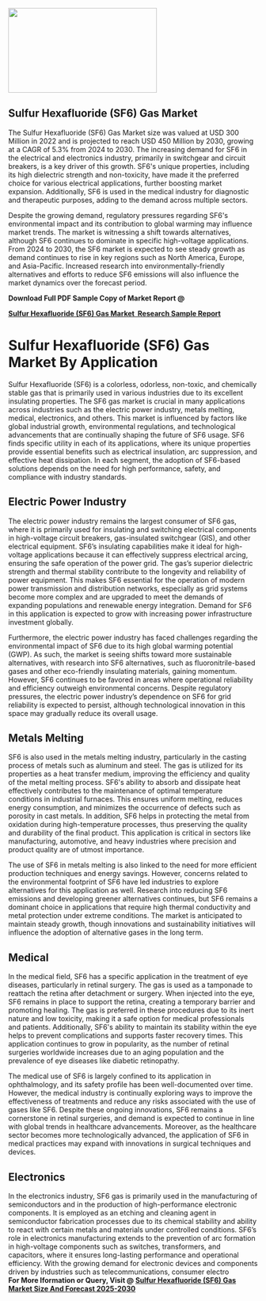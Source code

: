 <p><img class="alignnone size-medium wp-image-20088" src="https://ffe5etoiles.com/wp-content/uploads/2024/12/MST1-300x171.png" alt="" width="300" height="171" /></p><p> <h2>Sulfur Hexafluoride (SF6) Gas Market </h2><p>The Sulfur Hexafluoride (SF6) Gas Market size was valued at USD 300 Million in 2022 and is projected to reach USD 450 Million by 2030, growing at a CAGR of 5.3% from 2024 to 2030. The increasing demand for SF6 in the electrical and electronics industry, primarily in switchgear and circuit breakers, is a key driver of this growth. SF6's unique properties, including its high dielectric strength and non-toxicity, have made it the preferred choice for various electrical applications, further boosting market expansion. Additionally, SF6 is used in the medical industry for diagnostic and therapeutic purposes, adding to the demand across multiple sectors.</p><p>Despite the growing demand, regulatory pressures regarding SF6's environmental impact and its contribution to global warming may influence market trends. The market is witnessing a shift towards alternatives, although SF6 continues to dominate in specific high-voltage applications. From 2024 to 2030, the SF6 market is expected to see steady growth as demand continues to rise in key regions such as North America, Europe, and Asia-Pacific. Increased research into environmentally-friendly alternatives and efforts to reduce SF6 emissions will also influence the market dynamics over the forecast period.</p></p><p><strong>Download Full PDF Sample Copy of Market Report @</strong></p><p><strong><a href="https://www.verifiedmarketreports.com/download-sample/?rid=271582&utm_source=Sites-google&utm_medium=265" target="_blank">Sulfur Hexafluoride (SF6) Gas Market &nbsp;Research Sample Report</a></strong></p><p> <h1>Sulfur Hexafluoride (SF6) Gas Market By Application</h1><p>Sulfur Hexafluoride (SF6) is a colorless, odorless, non-toxic, and chemically stable gas that is primarily used in various industries due to its excellent insulating properties. The SF6 gas market is crucial in many applications across industries such as the electric power industry, metals melting, medical, electronics, and others. This market is influenced by factors like global industrial growth, environmental regulations, and technological advancements that are continually shaping the future of SF6 usage. SF6 finds specific utility in each of its applications, where its unique properties provide essential benefits such as electrical insulation, arc suppression, and effective heat dissipation. In each segment, the adoption of SF6-based solutions depends on the need for high performance, safety, and compliance with industry standards.</p><h2>Electric Power Industry</h2><p>The electric power industry remains the largest consumer of SF6 gas, where it is primarily used for insulating and switching electrical components in high-voltage circuit breakers, gas-insulated switchgear (GIS), and other electrical equipment. SF6’s insulating capabilities make it ideal for high-voltage applications because it can effectively suppress electrical arcing, ensuring the safe operation of the power grid. The gas’s superior dielectric strength and thermal stability contribute to the longevity and reliability of power equipment. This makes SF6 essential for the operation of modern power transmission and distribution networks, especially as grid systems become more complex and are upgraded to meet the demands of expanding populations and renewable energy integration. Demand for SF6 in this application is expected to grow with increasing power infrastructure investment globally.</p><p>Furthermore, the electric power industry has faced challenges regarding the environmental impact of SF6 due to its high global warming potential (GWP). As such, the market is seeing shifts toward more sustainable alternatives, with research into SF6 alternatives, such as fluoronitrile-based gases and other eco-friendly insulating materials, gaining momentum. However, SF6 continues to be favored in areas where operational reliability and efficiency outweigh environmental concerns. Despite regulatory pressures, the electric power industry’s dependence on SF6 for grid reliability is expected to persist, although technological innovation in this space may gradually reduce its overall usage.</p><h2>Metals Melting</h2><p>SF6 is also used in the metals melting industry, particularly in the casting process of metals such as aluminum and steel. The gas is utilized for its properties as a heat transfer medium, improving the efficiency and quality of the metal melting process. SF6's ability to absorb and dissipate heat effectively contributes to the maintenance of optimal temperature conditions in industrial furnaces. This ensures uniform melting, reduces energy consumption, and minimizes the occurrence of defects such as porosity in cast metals. In addition, SF6 helps in protecting the metal from oxidation during high-temperature processes, thus preserving the quality and durability of the final product. This application is critical in sectors like manufacturing, automotive, and heavy industries where precision and product quality are of utmost importance.</p><p>The use of SF6 in metals melting is also linked to the need for more efficient production techniques and energy savings. However, concerns related to the environmental footprint of SF6 have led industries to explore alternatives for this application as well. Research into reducing SF6 emissions and developing greener alternatives continues, but SF6 remains a dominant choice in applications that require high thermal conductivity and metal protection under extreme conditions. The market is anticipated to maintain steady growth, though innovations and sustainability initiatives will influence the adoption of alternative gases in the long term.</p><h2>Medical</h2><p>In the medical field, SF6 has a specific application in the treatment of eye diseases, particularly in retinal surgery. The gas is used as a tamponade to reattach the retina after detachment or surgery. When injected into the eye, SF6 remains in place to support the retina, creating a temporary barrier and promoting healing. The gas is preferred in these procedures due to its inert nature and low toxicity, making it a safe option for medical professionals and patients. Additionally, SF6's ability to maintain its stability within the eye helps to prevent complications and supports faster recovery times. This application continues to grow in popularity, as the number of retinal surgeries worldwide increases due to an aging population and the prevalence of eye diseases like diabetic retinopathy.</p><p>The medical use of SF6 is largely confined to its application in ophthalmology, and its safety profile has been well-documented over time. However, the medical industry is continually exploring ways to improve the effectiveness of treatments and reduce any risks associated with the use of gases like SF6. Despite these ongoing innovations, SF6 remains a cornerstone in retinal surgeries, and demand is expected to continue in line with global trends in healthcare advancements. Moreover, as the healthcare sector becomes more technologically advanced, the application of SF6 in medical practices may expand with innovations in surgical techniques and devices.</p><h2>Electronics</h2><p>In the electronics industry, SF6 gas is primarily used in the manufacturing of semiconductors and in the production of high-performance electronic components. It is employed as an etching and cleaning agent in semiconductor fabrication processes due to its chemical stability and ability to react with certain metals and materials under controlled conditions. SF6’s role in electronics manufacturing extends to the prevention of arc formation in high-voltage components such as switches, transformers, and capacitors, where it ensures long-lasting performance and operational efficiency. With the growing demand for electronic devices and components driven by industries such as telecommunications, consumer electro<strong><br />For More Iformation or Query, Visit @ <a href="https://www.verifiedmarketreports.com/product/sulfur-hexafluoride-sf6-gas-market/" target="_blank">Sulfur Hexafluoride (SF6) Gas Market Size And Forecast 2025-2030</a></strong></p>
